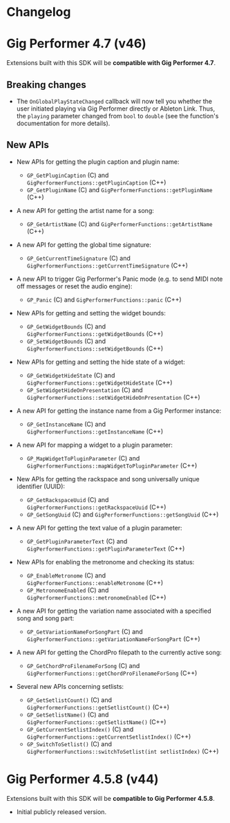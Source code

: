 # Changelog

# Gig Performer 4.7 (v46)

Extensions built with this SDK will be **compatible with Gig Performer 4.7**.

## Breaking changes

- The `OnGlobalPlayStateChanged` callback will now tell you whether the user initiated playing via Gig Performer directly or Ableton Link.
  Thus, the `playing` parameter changed from `bool` to `double` (see the function's documentation for more details).

## New APIs

- New APIs for getting the plugin caption and plugin name:

  - `GP_GetPluginCaption` (C) and `GigPerformerFunctions::getPluginCaption` (C++)
  - `GP_GetPluginName` (C) and `GigPerformerFunctions::getPluginName` (C++)

- A new API for getting the artist name for a song:

  - `GP_GetArtistName` (C) and `GigPerformerFunctions::getArtistName` (C++)

- A new API for getting the global time signature:

  - `GP_GetCurrentTimeSignature` (C) and `GigPerformerFunctions::getCurrentTimeSignature` (C++)

- A new API to trigger Gig Performer's Panic mode (e.g. to send MIDI note off messages or reset the audio engine):

  - `GP_Panic` (C) and `GigPerformerFunctions::panic` (C++)

- New APIs for getting and setting the widget bounds:

  - `GP_GetWidgetBounds` (C) and `GigPerformerFunctions::getWidgetBounds` (C++)
  - `GP_SetWidgetBounds` (C) and `GigPerformerFunctions::setWidgetBounds` (C++)

- New APIs for getting and setting the hide state of a widget:

  - `GP_GetWidgetHideState` (C) and `GigPerformerFunctions::getWidgetHideState` (C++)
  - `GP_SetWidgetHideOnPresentation` (C) and `GigPerformerFunctions::setWidgetHideOnPresentation` (C++)

- A new API for getting the instance name from a Gig Performer instance:

  - `GP_GetInstanceName` (C) and `GigPerformerFunctions::getInstanceName` (C++)

- A new API for mapping a widget to a plugin parameter:

  - `GP_MapWidgetToPluginParameter` (C) and `GigPerformerFunctions::mapWidgetToPluginParameter` (C++)

- New APIs for getting the rackspace and song universally unique identifier (UUID):

  - `GP_GetRackspaceUuid` (C) and `GigPerformerFunctions::getRackspaceUuid` (C++)
  - `GP_GetSongUuid` (C) and `GigPerformerFunctions::getSongUuid` (C++)

- A new API for getting the text value of a plugin parameter:

  - `GP_GetPluginParameterText` (C) and `GigPerformerFunctions::getPluginParameterText` (C++)

- New APIs for enabling the metronome and checking its status:

  - `GP_EnableMetronome` (C) and `GigPerformerFunctions::enableMetronome` (C++)
  - `GP_MetronomeEnabled` (C) and `GigPerformerFunctions::metronomeEnabled` (C++)

- A new API for getting the variation name associated with a specified song and song part:

  - `GP_GetVariationNameForSongPart` (C) and `GigPerformerFunctions::getVariationNameForSongPart` (C++)

- A new API for getting the ChordPro filepath to the currently active song:

  - `GP_GetChordProFilenameForSong` (C) and `GigPerformerFunctions::getChordProFilenameForSong` (C++)

- Several new APIs concerning setlists:
  - `GP_GetSetlistCount()` (C) and `GigPerformerFunctions::getSetlistCount()` (C++)
  - `GP_GetSetlistName()` (C) and `GigPerformerFunctions::getSetlistName()` (C++)
  - `GP_GetCurrentSetlistIndex()` (C) and `GigPerformerFunctions::getCurrentSetlistIndex()` (C++)
  - `GP_SwitchToSetlist()` (C) and `GigPerformerFunctions::switchToSetlist(int setlistIndex)` (C++)

# Gig Performer 4.5.8 (v44)

Extensions built with this SDK will be **compatible to Gig Performer 4.5.8**.

- Initial publicly released version.
